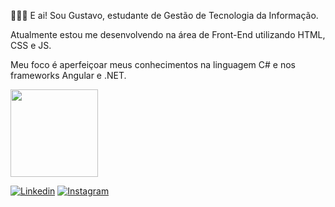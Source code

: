 👨🏻‍💻 E ai!
Sou Gustavo, estudante de Gestão de Tecnologia da Informação.

Atualmente estou me desenvolvendo na área de Front-End utilizando HTML, CSS e JS.

Meu foco é aperfeiçoar meus conhecimentos na linguagem C# e nos frameworks Angular e .NET.
<div>

   <img height="140em" src="https://github-readme-stats.vercel.app/api/top-langs/?username=gustavolivera&layout=compact&theme=tokyonight"/>
</div>

[![Linkedin](https://img.shields.io/badge/LinkedIn-0077B5?style=for-the-badge&logo=linkedin&logoColor=white)](https://www.linkedin.com/in/gustavolivera/)
[![Instagram](https://img.shields.io/badge/Instagram-E4405F?style=for-the-badge&logo=instagram&logoColor=white)](https://www.instagram.com/gvolivera)
